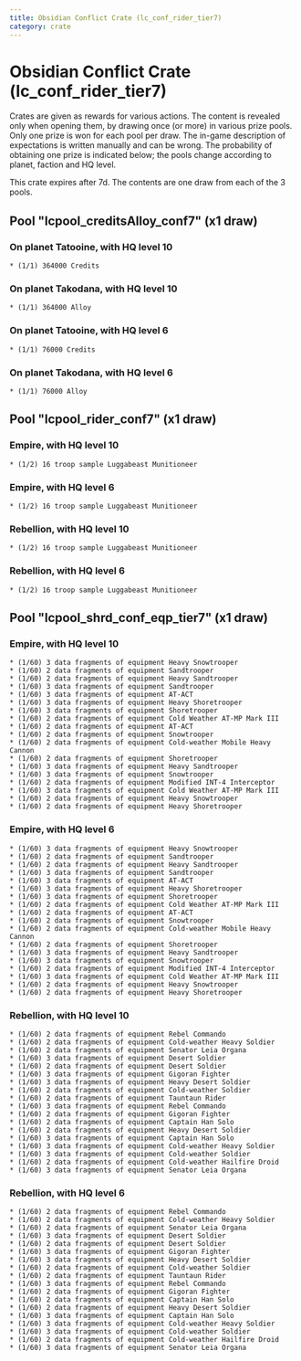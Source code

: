 ```yaml
---
title: Obsidian Conflict Crate (lc_conf_rider_tier7)
category: crate
---
```


# Obsidian Conflict Crate (lc_conf_rider_tier7)

Crates are given as rewards for various actions. The content is revealed only when opening them, by drawing once (or more) in various prize pools. Only one prize is won for each pool per draw. The in-game description of expectations is written manually and can be wrong. The probability of obtaining one prize is indicated below; the pools change according to planet, faction and HQ level.

This crate expires after 7d. The contents are one draw from each of the 3 pools.

## Pool "lcpool_creditsAlloy_conf7" (x1 draw)

### On planet Tatooine, with HQ level 10

    * (1/1) 364000 Credits

### On planet Takodana, with HQ level 10

    * (1/1) 364000 Alloy

### On planet Tatooine, with HQ level 6

    * (1/1) 76000 Credits

### On planet Takodana, with HQ level 6

    * (1/1) 76000 Alloy

## Pool "lcpool_rider_conf7" (x1 draw)

### Empire, with HQ level 10

    * (1/2) 16 troop sample Luggabeast Munitioneer

### Empire, with HQ level 6

    * (1/2) 16 troop sample Luggabeast Munitioneer

### Rebellion, with HQ level 10

    * (1/2) 16 troop sample Luggabeast Munitioneer

### Rebellion, with HQ level 6

    * (1/2) 16 troop sample Luggabeast Munitioneer

## Pool "lcpool_shrd_conf_eqp_tier7" (x1 draw)

### Empire, with HQ level 10

    * (1/60) 3 data fragments of equipment Heavy Snowtrooper
    * (1/60) 2 data fragments of equipment Sandtrooper
    * (1/60) 2 data fragments of equipment Heavy Sandtrooper
    * (1/60) 3 data fragments of equipment Sandtrooper
    * (1/60) 3 data fragments of equipment AT-ACT
    * (1/60) 3 data fragments of equipment Heavy Shoretrooper
    * (1/60) 3 data fragments of equipment Shoretrooper
    * (1/60) 2 data fragments of equipment Cold Weather AT-MP Mark III
    * (1/60) 2 data fragments of equipment AT-ACT
    * (1/60) 2 data fragments of equipment Snowtrooper
    * (1/60) 2 data fragments of equipment Cold-weather Mobile Heavy Cannon
    * (1/60) 2 data fragments of equipment Shoretrooper
    * (1/60) 3 data fragments of equipment Heavy Sandtrooper
    * (1/60) 3 data fragments of equipment Snowtrooper
    * (1/60) 2 data fragments of equipment Modified INT-4 Interceptor
    * (1/60) 3 data fragments of equipment Cold Weather AT-MP Mark III
    * (1/60) 2 data fragments of equipment Heavy Snowtrooper
    * (1/60) 2 data fragments of equipment Heavy Shoretrooper

### Empire, with HQ level 6

    * (1/60) 3 data fragments of equipment Heavy Snowtrooper
    * (1/60) 2 data fragments of equipment Sandtrooper
    * (1/60) 2 data fragments of equipment Heavy Sandtrooper
    * (1/60) 3 data fragments of equipment Sandtrooper
    * (1/60) 3 data fragments of equipment AT-ACT
    * (1/60) 3 data fragments of equipment Heavy Shoretrooper
    * (1/60) 3 data fragments of equipment Shoretrooper
    * (1/60) 2 data fragments of equipment Cold Weather AT-MP Mark III
    * (1/60) 2 data fragments of equipment AT-ACT
    * (1/60) 2 data fragments of equipment Snowtrooper
    * (1/60) 2 data fragments of equipment Cold-weather Mobile Heavy Cannon
    * (1/60) 2 data fragments of equipment Shoretrooper
    * (1/60) 3 data fragments of equipment Heavy Sandtrooper
    * (1/60) 3 data fragments of equipment Snowtrooper
    * (1/60) 2 data fragments of equipment Modified INT-4 Interceptor
    * (1/60) 3 data fragments of equipment Cold Weather AT-MP Mark III
    * (1/60) 2 data fragments of equipment Heavy Snowtrooper
    * (1/60) 2 data fragments of equipment Heavy Shoretrooper

### Rebellion, with HQ level 10

    * (1/60) 2 data fragments of equipment Rebel Commando
    * (1/60) 2 data fragments of equipment Cold-weather Heavy Soldier
    * (1/60) 2 data fragments of equipment Senator Leia Organa
    * (1/60) 3 data fragments of equipment Desert Soldier
    * (1/60) 2 data fragments of equipment Desert Soldier
    * (1/60) 3 data fragments of equipment Gigoran Fighter
    * (1/60) 3 data fragments of equipment Heavy Desert Soldier
    * (1/60) 2 data fragments of equipment Cold-weather Soldier
    * (1/60) 2 data fragments of equipment Tauntaun Rider
    * (1/60) 3 data fragments of equipment Rebel Commando
    * (1/60) 2 data fragments of equipment Gigoran Fighter
    * (1/60) 2 data fragments of equipment Captain Han Solo
    * (1/60) 2 data fragments of equipment Heavy Desert Soldier
    * (1/60) 3 data fragments of equipment Captain Han Solo
    * (1/60) 3 data fragments of equipment Cold-weather Heavy Soldier
    * (1/60) 3 data fragments of equipment Cold-weather Soldier
    * (1/60) 2 data fragments of equipment Cold-weather Hailfire Droid
    * (1/60) 3 data fragments of equipment Senator Leia Organa

### Rebellion, with HQ level 6

    * (1/60) 2 data fragments of equipment Rebel Commando
    * (1/60) 2 data fragments of equipment Cold-weather Heavy Soldier
    * (1/60) 2 data fragments of equipment Senator Leia Organa
    * (1/60) 3 data fragments of equipment Desert Soldier
    * (1/60) 2 data fragments of equipment Desert Soldier
    * (1/60) 3 data fragments of equipment Gigoran Fighter
    * (1/60) 3 data fragments of equipment Heavy Desert Soldier
    * (1/60) 2 data fragments of equipment Cold-weather Soldier
    * (1/60) 2 data fragments of equipment Tauntaun Rider
    * (1/60) 3 data fragments of equipment Rebel Commando
    * (1/60) 2 data fragments of equipment Gigoran Fighter
    * (1/60) 2 data fragments of equipment Captain Han Solo
    * (1/60) 2 data fragments of equipment Heavy Desert Soldier
    * (1/60) 3 data fragments of equipment Captain Han Solo
    * (1/60) 3 data fragments of equipment Cold-weather Heavy Soldier
    * (1/60) 3 data fragments of equipment Cold-weather Soldier
    * (1/60) 2 data fragments of equipment Cold-weather Hailfire Droid
    * (1/60) 3 data fragments of equipment Senator Leia Organa